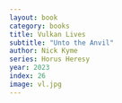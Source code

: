 ```yaml
---
layout: book
category: books
title: Vulkan Lives
subtitle: "Unto the Anvil"
author: Nick Kyme
series: Horus Heresy
year: 2023
index: 26
image: vl.jpg
---
```


